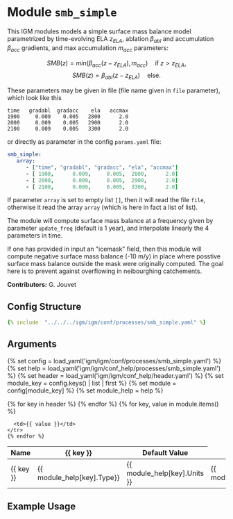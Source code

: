 # Module `smb_simple`

This IGM modules models a simple surface mass balance model parametrized by time-evolving ELA $z_{ELA}$, ablation $\beta_{abl}$ and accumulation $\beta_{acc}$ gradients, and max accumulation $m_{acc}$ parameters:

$$SMB(z)=min(\beta_{acc} (z-z_{ELA}),m_{acc})\quad\textrm{if}\;z>z_{ELA},$$
$$SMB(z)=\beta_{abl} (z-z_{ELA})\quad\textrm{else}.$$

These parameters may be given in file (file name given in `file` parameter), which look like this

```dat
time   gradabl  gradacc    ela   accmax
1900     0.009    0.005   2800      2.0
2000     0.009    0.005   2900      2.0
2100     0.009    0.005   3300      2.0
```

or directly as parameter in the config `params.yaml` file:

```yaml
smb_simple:
   array: 
      - ["time", "gradabl", "gradacc", "ela", "accmax"]
      - [ 1900,      0.009,     0.005,  2800,      2.0]
      - [ 2000,      0.009,     0.005,  2900,      2.0]
      - [ 2100,      0.009,     0.005,  3300,      2.0]
```

If parameter `array` is set to empty list `[]`, then it will read the file `file`, otherwise it read the array `array` (which is here in fact a list of list).

The module will compute surface mass balance at a frequency given by parameter `update_freq` (default is 1 year), and interpolate linearly the 4 parameters in time.

If one has provided in input an "icemask" field, then this module will compute negative surface mass balance (-10 m/y) in place where posstive surface mass balance outside the mask were originally computed. The goal here is to prevent against overflowing in neibourghing catchements.

**Contributors:** G. Jouvet

## Config Structure  
~~~yaml
{% include  "../../../igm/igm/conf/processes/smb_simple.yaml" %}
~~~

## Arguments
{% set config = load_yaml('igm/igm/conf/processes/smb_simple.yaml') %}
{% set help = load_yaml('igm/igm/conf_help/processes/smb_simple.yaml') %}
{% set header = load_yaml('igm/igm/conf_help/header.yaml') %}
{% set module_key = config.keys() | list | first %}
{% set module = config[module_key] %}
{% set module_help = help %}

<table>
  <thead>
    <tr>
      <th>Name</th>
      {% for key in header %}
      <th>{{ key }}</th>
      {% endfor %}
      <th>Default Value</th>
    </tr>
  </thead>
  <tbody>
    {% for key, value in module.items() %}
    <tr>
      <td>{{ key }}</td>
      <td>{{ module_help[key].Type}}</td>
      <!-- <td>{{ module_help[key].Units}}</td> -->
      <td><span class="math">{{ module_help[key].Units }}</span></td>
      <td>{{ module_help[key].Description}}</td>

      <td>{{ value }}</td>
    </tr>
    {% endfor %}
  </tbody>
</table>

<script type="text/javascript">
  MathJax.Hub.Queue(["Typeset", MathJax.Hub]);
</script>

## Example Usage